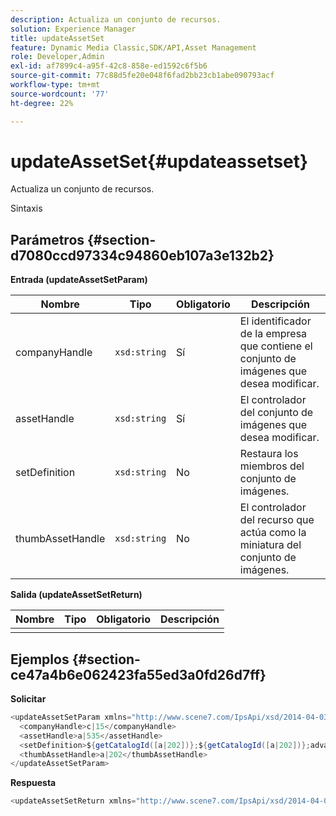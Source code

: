 ```yaml
---
description: Actualiza un conjunto de recursos.
solution: Experience Manager
title: updateAssetSet
feature: Dynamic Media Classic,SDK/API,Asset Management
role: Developer,Admin
exl-id: af7899c4-a95f-42c8-858e-ed1592c6f5b6
source-git-commit: 77c88d5fe20e048f6fad2bb23cb1abe090793acf
workflow-type: tm+mt
source-wordcount: '77'
ht-degree: 22%

---
```


# updateAssetSet{#updateassetset}

Actualiza un conjunto de recursos.

Sintaxis

## Parámetros {#section-d7080ccd97334c94860eb107a3e132b2}

**Entrada (updateAssetSetParam)**

| Nombre | Tipo | Obligatorio | Descripción |
|---|---|---|---|
| companyHandle | `xsd:string` | Sí | El identificador de la empresa que contiene el conjunto de imágenes que desea modificar. |
| assetHandle | `xsd:string` | Sí | El controlador del conjunto de imágenes que desea modificar. |
| setDefinition | `xsd:string` | No | Restaura los miembros del conjunto de imágenes. |
| thumbAssetHandle | `xsd:string` | No | El controlador del recurso que actúa como la miniatura del conjunto de imágenes. |

**Salida (updateAssetSetReturn)**

| Nombre | Tipo | Obligatorio | Descripción |
|---|---|---|---|
|  |  |  |  |

## Ejemplos {#section-ce47a4b6e062423fa55ed3a0fd26d7ff}

**Solicitar**

```java
<updateAssetSetParam xmlns="http://www.scene7.com/IpsApi/xsd/2014-04-03"> 
  <companyHandle>c|15</companyHandle> 
  <assetHandle>a|535</assetHandle> 
  <setDefinition>${getCatalogId([a|202])};${getCatalogId([a|202])};advanced_image;,${getCatalogId([a|935])};${getCatalogId([a|935])};advanced_image;,${getCatalogId([a|933])};${getCatalogId([a|933])};advanced_image;</setDefinition> 
  <thumbAssetHandle>a|202</thumbAssetHandle> 
</updateAssetSetParam>
```

**Respuesta**

```java
<updateAssetSetReturn xmlns="http://www.scene7.com/IpsApi/xsd/2014-04-03"/>
```
